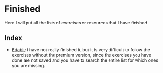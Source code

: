 # Finished

Here I will put all the lists of exercises or resources that I have finished.

## Index

- [Edabit](./edabit): I have not really finished it,
  but it is very difficult to follow the exercises without the premium version,
  since the exercises you have done are not saved and you have to search the
  entire list for which ones you are missing.
